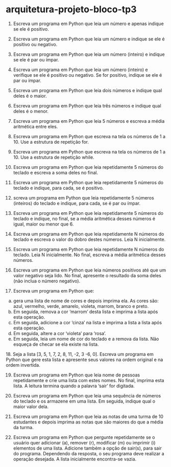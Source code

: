 # arquitetura-projeto-bloco-tp3

1. Escreva um programa em Python que leia um número e apenas indique se ele é positivo.

2. Escreva um programa em Python que leia um número e indique se ele é positivo ou negativo.

3. Escreva um programa em Python que leia um número (inteiro) e indique se ele é par ou ímpar.

4. Escreva um programa em Python que leia um número (inteiro) e verifique se ele é positivo ou negativo. Se for positivo, indique se ele é par ou ímpar.

5. Escreva um programa em Python que leia dois números e indique qual deles é o maior.

6. Escreva um programa em Python que leia três números e indique qual deles é o menor.

7. Escreva um programa em Python que leia 5 números e escreva a média aritmética entre eles.

8. Escreva um programa em Python que escreva na tela os números de 1 a 10. Use a estrutura de repetição for.

9. Escreva um programa em Python que escreva na tela os números de 1 a 10. Use a estrutura de repetição while.

10. Escreva um programa em Python que leia repetidamente 5 números do teclado e escreva a soma deles no final.

11. Escreva um programa em Python que leia repetidamente 5 números do teclado e indique, para cada, se é positivo.

12. screva um programa em Python que leia repetidamente 5 números (inteiros) do teclado e indique, para cada, se é par ou ímpar.

13. Escreva um programa em Python que leia repetidamente 5 números do teclado e indique, no final, se a média aritmética desses números é igual, maior ou menor que 6.

14. Escreva um programa em Python que leia repetidamente N números do teclado e escreva o valor do dobro destes números. Leia N inicialmente.

15. Escreva um programa em Python que leia repetidamente N números do teclado. Leia N inicialmente. No final, escreva a média aritmética desses números.

16. Escreva um programa em Python que leia números positivos até que um valor negativo seja lido. No final, apresente o resultado da soma deles (não inclua o número negativo).

17. Escreva um programa em Python que:
<ol type="a">
  <li>gera uma lista de nome de cores e depois imprima ela. As cores são: azul, vermelho, verde, amarelo, violeta, marrom, branco e preto.</li>
  <li>Em seguida, remova a cor ‘marrom’ desta lista e imprima a lista após esta operação.</li>
  <li>Em seguida, adicione a cor ‘cinza’ na lista e imprima a lista a lista após esta operação.</li>
  <li>Em seguida, altere a cor ‘violeta’ para ‘rosa’.</li>
  <li>Em seguida, leia um nome de cor do teclado e a remova da lista. Não esqueça de checar se ela existe na lista.</li>
</ol>
18. Seja a lista [3, 5, 1, 7, 2, 8, 11, -2, 3 -6, 0]. Escreva um programa em Python que gere esta lista e apresente seus valores na ordem original e na ordem invertida.

19. Escreva um programa em Python que leia nome de pessoas repetidamente e crie uma lista com estes nomes. No final, imprima esta lista. A leitura termina quando a palavra ‘sair’ for digitada.

20. Escreva um programa em Python que leia uma sequência de números do teclado e os armazene em uma lista. Em seguida, indique qual o maior valor dela.

21. Escreva um programa em Python que leia as notas de uma turma de 10 estudantes e depois imprima as notas que são maiores do que a média da turma.

22. Escreva um programa em Python que pergunte repetidamente se o usuário quer adicionar (a), remover (r), modificar (m) ou imprimir (i) elementos de uma lista. Adicione também a opção de sair(s), para sair do programa. Dependendo da resposta, o seu programa deve realizar a operação desejada. A lista inicialmente encontra-se vazia.
